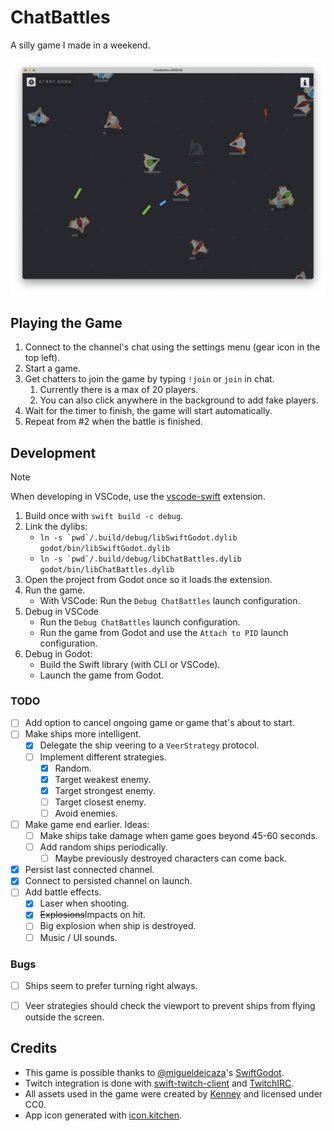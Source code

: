 # ChatBattles

A silly game I made in a weekend.

![Game screenshot](assets/screenshot.png)

## Playing the Game

1. Connect to the channel's chat using the settings menu (gear icon in the top left).
2. Start a game.
3. Get chatters to join the game by typing `!join` or `join` in chat.
   1. Currently there is a max of 20 players.
   2. You can also click anywhere in the background to add fake players.
4. Wait for the timer to finish, the game will start automatically.
5. Repeat from #2 when the battle is finished.

## Development

> [!NOTE]
> When developing in VSCode, use the [vscode-swift](https://github.com/swiftlang/vscode-swift) extension.

1. Build once with `swift build -c debug`.
2. Link the dylibs:
	- ``ln -s `pwd`/.build/debug/libSwiftGodot.dylib godot/bin/libSwiftGodot.dylib``
	- ``ln -s `pwd`/.build/debug/libChatBattles.dylib godot/bin/libChatBattles.dylib``
3. Open the project from Godot once so it loads the extension.
4. Run the game.
	- With VSCode: Run the `Debug ChatBattles` launch configuration.
5. Debug in VSCode
	- Run the `Debug ChatBattles` launch configuration.
	- Run the game from Godot and use the `Attach to PID` launch configuration.
6. Debug in Godot:
	- Build the Swift library (with CLI or VSCode).
	- Launch the game from Godot.

### TODO

- [ ] Add option to cancel ongoing game or game that's about to start.
- [ ] Make ships more intelligent.
  - [X] Delegate the ship veering to a `VeerStrategy` protocol.
  - [ ] Implement different strategies.
    - [X] Random.
    - [X] Target weakest enemy.
    - [X] Target strongest enemy.
    - [ ] Target closest enemy.
    - [ ] Avoid enemies.
- [ ] Make game end earlier. Ideas:
  - [ ] Make ships take damage when game goes beyond 45-60 seconds.
  - [ ] Add random ships periodically.
    - [ ] Maybe previously destroyed characters can come back.
- [X] Persist last connected channel.
- [X] Connect to persisted channel on launch.
- [ ] Add battle effects.
  - [X] Laser when shooting.
  - [X] ~~Explosions~~Impacts on hit.
  - [ ] Big explosion when ship is destroyed.
  - [ ] Music / UI sounds.

### Bugs
- [ ] Ships seem to prefer turning right always.
- [ ] Veer strategies should check the viewport to prevent ships from flying outside the screen.


## Credits

- This game is possible thanks to [@migueldeicaza](https://github.com/migueldeicaza)'s [SwiftGodot](https://github.com/migueldeicaza/SwiftGodot).
- Twitch integration is done with [swift-twitch-client](https://github.com/LosFarmosCTL/swift-twitch-client) and [TwitchIRC](https://github.com/MahdiBM/TwitchIRC).
- All assets used in the game were created by [Kenney](https://kenney.nl/) and licensed under CC0.
- App icon generated with [icon.kitchen](https://icon.kitchen/i/H4sIAAAAAAAAAzWOMQ%2FCIBCF%2F8u5dqmRDt2Nk5PdjMMVDtoUioGiMQ3%2F3YOk4%2Fvuy7u3wwdtogj9DgrDMkzkCPotJGpAm%2BH35gSzQ0NQwB3jAr1GG%2Bv9IdHOq2FF0rpRqM5Va5IbV0KcUPkvw%2FFoMgHVzGpltyPwc%2BmtDy0bJyFa7DoWKjoXhFKMYxmAq7FccxE5N%2BC8SrZMf4JD6SO88h%2BPyYXGzwAAAA%3D%3D).
